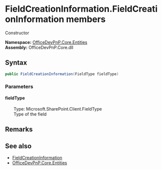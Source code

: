 # FieldCreationInformation.FieldCreationInformation members 
 Constructor   

**Namespace:** [OfficeDevPnP.Core.Entities](OfficeDevPnP.Core.Entities.md)  
**Assembly:** OfficeDevPnP.Core.dll  
## Syntax
```C#
public FieldCreationInformation(FieldType fieldType)
```
### Parameters
#### fieldType  
&emsp;&emsp;Type: Microsoft.SharePoint.Client.FieldType  
&emsp;&emsp;Type of the field  


## Remarks
  
## See also
- [FieldCreationInformation](OfficeDevPnP.Core.Entities.FieldCreationInformation.md)
- [OfficeDevPnP.Core.Entities](OfficeDevPnP.Core.Entities.md)
